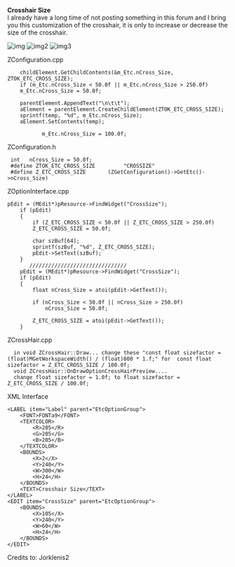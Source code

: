 <b>Crosshair Size</b><br>
I already have a long time of not posting something in this forum and I bring you this customization of the crosshair, it is only to increase or decrease the size of the crosshair.

![img](https://i.imgur.com/ZjiBrEs.png)
![img2](https://i.imgur.com/QiEJAFF.png)
![img3](https://i.imgur.com/Co20h6b.png)

ZConfiguration.cpp


		childElement.GetChildContents(&m_Etc.nCross_Size, ZTOK_ETC_CROSS_SIZE);
		if (m_Etc.nCross_Size < 50.0f || m_Etc.nCross_Size > 250.0f)
		m_Etc.nCross_Size = 50.0f;

		parentElement.AppendText("\n\t\t");
		aElement = parentElement.CreateChildElement(ZTOK_ETC_CROSS_SIZE);
		sprintf(temp, "%d", m_Etc.nCross_Size);
		aElement.SetContents(temp);

               m_Etc.nCross_Size = 100.0f;


ZConfiguration.h

     int   nCross_Size = 50.0f;
     #define ZTOK_ETC_CROSS_SIZE         "CROSSIZE"
     #define Z_ETC_CROSS_SIZE	    (ZGetConfiguration()->GetEtc()->nCross_Size)


ZOptionInterface.cpp

    pEdit = (MEdit*)pResource->FindWidget("CrossSize");
		if (pEdit)
		{
			if (Z_ETC_CROSS_SIZE < 50.0f || Z_ETC_CROSS_SIZE > 250.0f)
			Z_ETC_CROSS_SIZE = 50.0f;

			char szBuf[64];
			sprintf(szBuf, "%d", Z_ETC_CROSS_SIZE);
			pEdit->SetText(szBuf);
		}
           ///////////////////////////////
		pEdit = (MEdit*)pResource->FindWidget("CrossSize");
		if (pEdit)
		{
			float nCross_Size = atoi(pEdit->GetText());

			if (nCross_Size < 50.0f || nCross_Size > 250.0f)
				nCross_Size = 50.0f;

			Z_ETC_CROSS_SIZE = atoi(pEdit->GetText());
		}
    
    
    
ZCrossHair.cpp

      in void ZCrossHair::Draw... change these "const float sizefactor = (float)MGetWorkspaceWidth() / (float)800 * 1.f;" for  const float sizefactor = Z_ETC_CROSS_SIZE / 100.0f;
      void ZCrossHair::OnDrawOptionCrossHairPreview....
      change float sizefactor = 1.0f; to float sizefactor = Z_ETC_CROSS_SIZE / 100.0f;
    
XML Interface

    <LABEL item="Label" parent="EtcOptionGroup">
        <FONT>FONTa9</FONT>
        <TEXTCOLOR>
            <R>205</R>
            <G>205</G>
            <B>205</B>
        </TEXTCOLOR>
        <BOUNDS>
            <X>2</X>
            <Y>240</Y>
            <W>300</W>
            <H>24</H>
        </BOUNDS>
        <TEXT>Crosshair Size</TEXT>
    </LABEL>
    <EDIT item="CrossSize" parent="EtcOptionGroup">
        <BOUNDS>
            <X>105</X>
            <Y>240</Y>
            <W>60</W>
            <H>24</H>
        </BOUNDS>
    </EDIT> 
    
    
    
  Credits to: Jorklenis2
  
  
  
